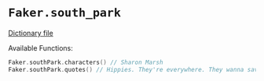 # `Faker.south_park`

[Dictionary file](../src/main/resources/locales/en/south_park.yml)

Available Functions:  
```kotlin
Faker.southPark.characters() // Sharon Marsh
Faker.southPark.quotes() // Hippies. They're everywhere. They wanna save Earth, but all they do is smoke pot and smell bad
```
